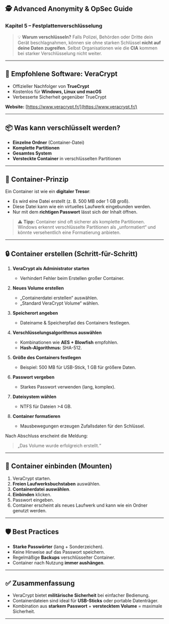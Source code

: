 ## 🕵️ Advanced Anonymity & OpSec Guide

### Kapitel 5 – Festplattenverschlüsselung

> 💡 **Warum verschlüsseln?**
> Falls Polizei, Behörden oder Dritte dein Gerät beschlagnahmen,
> können sie ohne starken Schlüssel **nicht auf deine Daten zugreifen**.
> Selbst Organisationen wie die **CIA** kommen bei starker Verschlüsselung nicht weiter.

---

## 🔑 Empfohlene Software: VeraCrypt

* Offizieller Nachfolger von **TrueCrypt**
* Kostenlos für **Windows, Linux und macOS**
* Verbesserte Sicherheit gegenüber TrueCrypt

**Website:** [https://www.veracrypt.fr/](https://www.veracrypt.fr/)

---

## 📦 Was kann verschlüsselt werden?

* **Einzelne Ordner** (Container-Datei)
* **Komplette Partitionen**
* **Gesamtes System**
* **Versteckte Container** in verschlüsselten Partitionen

---

## 🧰 Container-Prinzip

Ein Container ist wie ein **digitaler Tresor**:

* Es wird eine Datei erstellt (z. B. 500 MB oder 1 GB groß).
* Diese Datei kann wie ein virtuelles Laufwerk eingebunden werden.
* Nur mit dem **richtigen Passwort** lässt sich der Inhalt öffnen.

> ⚠️ **Tipp:**
> Container sind oft sicherer als komplette Partitionen.
> Windows erkennt verschlüsselte Partitionen als „unformatiert“ und könnte
> versehentlich eine Formatierung anbieten.

---

## 🔒 Container erstellen (Schritt-für-Schritt)

1. **VeraCrypt als Administrator starten**

   * Verhindert Fehler beim Erstellen großer Container.
2. **Neues Volume erstellen**

   * „Containerdatei erstellen“ auswählen.
   * „Standard VeraCrypt Volume“ wählen.
3. **Speicherort angeben**

   * Dateiname & Speicherpfad des Containers festlegen.
4. **Verschlüsselungsalgorithmus auswählen**

   * Kombinationen wie **AES + Blowfish** empfohlen.
   * **Hash-Algorithmus:** SHA-512.
5. **Größe des Containers festlegen**

   * Beispiel: 500 MB für USB-Stick, 1 GB für größere Daten.
6. **Passwort vergeben**

   * Starkes Passwort verwenden (lang, komplex).
7. **Dateisystem wählen**

   * NTFS für Dateien >4 GB.
8. **Container formatieren**

   * Mausbewegungen erzeugen Zufallsdaten für den Schlüssel.

Nach Abschluss erscheint die Meldung:

> „Das Volume wurde erfolgreich erstellt.“

---

## 📂 Container einbinden (Mounten)

1. VeraCrypt starten.
2. **Freien Laufwerksbuchstaben** auswählen.
3. **Containerdatei auswählen**.
4. **Einbinden** klicken.
5. Passwort eingeben.
6. Container erscheint als neues Laufwerk und kann wie ein Ordner genutzt werden.

---

## 🛡️ Best Practices

* **Starke Passwörter** (lang + Sonderzeichen).
* Keine Hinweise auf das Passwort speichern.
* Regelmäßige **Backups** verschlüsselter Container.
* Container nach Nutzung **immer aushängen**.

---

## ✅ Zusammenfassung

* VeraCrypt bietet **militärische Sicherheit** bei einfacher Bedienung.
* Containerdateien sind ideal für **USB-Sticks** oder portable Datenträger.
* Kombination aus **starkem Passwort** + **verstecktem Volume** = maximale Sicherheit.

---
